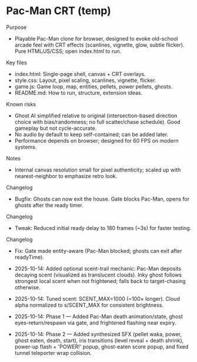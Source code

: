 # Pac-Man CRT (temp)

Purpose
- Playable Pac-Man clone for browser, designed to evoke old-school arcade feel with CRT effects (scanlines, vignette, glow, subtle flicker). Pure HTML/JS/CSS; open index.html to run.

Key files
- index.html: Single-page shell, canvas + CRT overlays.
- style.css: Layout, pixel scaling, scanlines, vignette, flicker.
- game.js: Game loop, map, entities, pellets, power pellets, ghosts.
- README.md: How to run, structure, extension ideas.

Known risks
- Ghost AI simplified relative to original (intersection-based direction choice with bias/randomness; no full scatter/chase schedule). Good gameplay but not cycle-accurate.
- No audio by default to keep self-contained; can be added later.
- Performance depends on browser; designed for 60 FPS on modern systems.

Notes
- Internal canvas resolution small for pixel authenticity; scaled up with nearest-neighbor to emphasize retro look.

Changelog
- Bugfix: Ghosts can now exit the house. Gate blocks Pac-Man, opens for ghosts after the ready timer.

Changelog
- Tweak: Reduced initial ready delay to 180 frames (~3s) for faster testing.

Changelog
- Fix: Gate made entity-aware (Pac-Man blocked; ghosts can exit after readyTime).

- 2025-10-14: Added optional scent-trail mechanic: Pac-Man deposits decaying scent (visualized as translucent clouds). Inky ghost follows strongest local scent when not frightened; falls back to target-chasing otherwise.

- 2025-10-14: Tuned scent: SCENT_MAX=1000 (~100× longer). Cloud alpha normalized to s/SCENT_MAX for consistent brightness.

- 2025-10-14: Phase 1 — Added Pac-Man death animation/state, ghost eyes-return/respawn via gate, and frightened flashing near expiry.

- 2025-10-14: Phase 2 — Added synthesized SFX (pellet waka, power, ghost eaten, death, start), iris transitions (level reveal + death shrink), power-up flash + 'POWER!' popup, ghost-eaten score popup, and fixed tunnel teleporter wrap collision.
